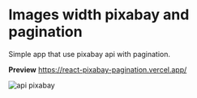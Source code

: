 # Images width pixabay and pagination

<p>Simple app that use pixabay api with pagination.</p>

<b>Preview</b>
https://react-pixabay-pagination.vercel.app/

<img src='https://repository-images.githubusercontent.com/346763496/9eef0a00-825c-11eb-83c0-33cb16722fce' alt='api pixabay' />
